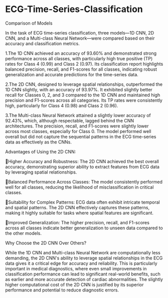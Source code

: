 # ECG-Time-Series-Classification

Comparison of Models

In the task of ECG time-series classification, three models—1D CNN, 2D CNN, and a Multi-class Neural Network—were compared based on their accuracy and classification metrics.

1.The 1D CNN achieved an accuracy of 93.60% and demonstrated strong performance across all classes, with particularly high true positive (TP) rates for Class 4 (0.99) and Class 2 (0.97). Its classification report highlights balanced precision, recall, and F1-scores for all classes, indicating robust generalization and accurate predictions for the time-series data.



2.The 2D CNN, designed to leverage spatial relationships, outperformed the 1D CNN slightly, with an accuracy of 93.97%. It exhibited slightly better recall for Classes 0, 2, and 3 compared to the 1D CNN and maintained high precision and F1-scores across all categories. Its TP rates were consistently high, particularly for Class 4 (0.98) and Class 2 (0.96).



3.The Multi-class Neural Network attained a slightly lower accuracy of 92.43%, which, although respectable, lagged behind the CNN architectures. The precision, recall, and F1-scores were slightly lower across most classes, especially for Class 0. The model performed well overall but did not capture the sequential patterns in the ECG time-series data as effectively as the CNNs.



Advantages of Using the 2D CNN:

Higher Accuracy and Robustness: The 2D CNN achieved the best overall accuracy, demonstrating superior ability to extract features from ECG data by leveraging spatial relationships.

Balanced Performance Across Classes: The model consistently performed well for all classes, reducing the likelihood of misclassification in critical classes.

Suitability for Complex Patterns: ECG data often exhibit intricate temporal and spatial patterns. The 2D CNN effectively captures these patterns, making it highly suitable for tasks where spatial features are significant.

Improved Generalization: The higher precision, recall, and F1-scores across all classes indicate better generalization to unseen data compared to the other models.

Why Choose the 2D CNN Over Others?

While the 1D CNN and Multi-class Neural Network are computationally less demanding, the 2D CNN's ability to leverage spatial relationships in the ECG data gives it a critical edge for accuracy and reliability. This is particularly important in medical diagnostics, where even small improvements in classification performance can lead to significant real-world benefits, such as earlier and more accurate detection of cardiac abnormalities. The slightly higher computational cost of the 2D CNN is justified by its superior performance and potential to reduce diagnostic errors.
